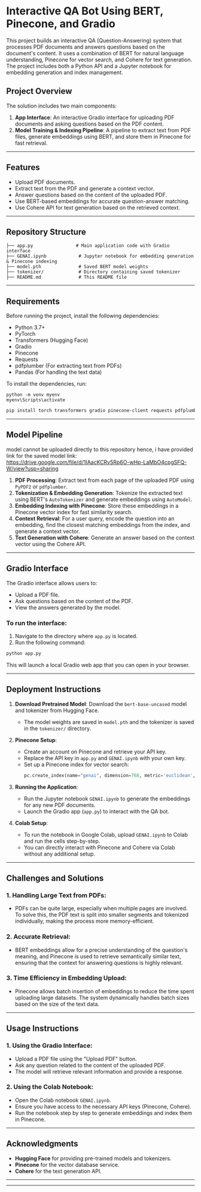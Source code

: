 
# **Interactive QA Bot Using BERT, Pinecone, and Gradio**

This project builds an interactive QA (Question-Answering) system that processes PDF documents and answers questions based on the document's content. It uses a combination of BERT for natural language understanding, Pinecone for vector search, and Cohere for text generation. The project includes both a Python API and a Jupyter notebook for embedding generation and index management.

## **Project Overview**
The solution includes two main components:

1. **App Interface**: An interactive Gradio interface for uploading PDF documents and asking questions based on the PDF content.
2. **Model Training & Indexing Pipeline**: A pipeline to extract text from PDF files, generate embeddings using BERT, and store them in Pinecone for fast retrieval.

---

## **Features**

- Upload PDF documents.
- Extract text from the PDF and generate a context vector.
- Answer questions based on the content of the uploaded PDF.
- Use BERT-based embeddings for accurate question-answer matching.
- Use Cohere API for text generation based on the retrieved context.

---

## **Repository Structure**

```plaintext
├── app.py                # Main application code with Gradio interface
├── GENAI.ipynb            # Jupyter notebook for embedding generation & Pinecone indexing
├── model.pth              # Saved BERT model weights
├── tokenizer/             # Directory containing saved tokenizer
├── README.md              # This README file
```

---

## **Requirements**

Before running the project, install the following dependencies:

- Python 3.7+
- PyTorch
- Transformers (Hugging Face)
- Gradio
- Pinecone
- Requests
- pdfplumber (For extracting text from PDFs)
- Pandas (For handling the text data)

To install the dependencies, run:

```VIRTUAL ENVIROMENT:
python -m venv myenv
myenv\Scripts\activate                                                                           
```                                                   
```bash
pip install torch transformers gradio pinecone-client requests pdfplumber pandas PyPDF2
```

---

## **Model Pipeline**
model cannot be uploaded directly to this repository hence, i have provided link for the saved model
link: https://drive.google.com/file/d/1IAacKCRv5Rp6O-wHp-LaMbO4cpgSFQ-W/view?usp=sharing

1. **PDF Processing**: Extract text from each page of the uploaded PDF using `PyPDF2` or `pdfplumber`.
2. **Tokenization & Embedding Generation**: Tokenize the extracted text using BERT's `AutoTokenizer` and generate embeddings using `AutoModel`.
3. **Embedding Indexing with Pinecone**: Store these embeddings in a Pinecone vector index for fast similarity search.
4. **Context Retrieval**: For a user query, encode the question into an embedding, find the closest matching embeddings from the index, and generate a context vector.
5. **Text Generation with Cohere**: Generate an answer based on the context vector using the Cohere API.

---

## **Gradio Interface**

The Gradio interface allows users to:

- Upload a PDF file.
- Ask questions based on the content of the PDF.
- View the answers generated by the model.

### To run the interface:

1. Navigate to the directory where `app.py` is located.
2. Run the following command:

```bash
python app.py
```

This will launch a local Gradio web app that you can open in your browser.

---

## **Deployment Instructions**

1. **Download Pretrained Model**: Download the `bert-base-uncased` model and tokenizer from Hugging Face.
   - The model weights are saved in `model.pth` and the tokenizer is saved in the `tokenizer/` directory.

2. **Pinecone Setup**:
   - Create an account on Pinecone and retrieve your API key.
   - Replace the API key in `app.py` and `GENAI.ipynb` with your own key.
   - Set up a Pinecone index for vector search:
     ```python
     pc.create_index(name="genai", dimension=768, metric='euclidean', ...)
     ```

3. **Running the Application**:
   - Run the Jupyter notebook `GENAI.ipynb` to generate the embeddings for any new PDF documents.
   - Launch the Gradio app (`app.py`) to interact with the QA bot.

4. **Colab Setup**:
   - To run the notebook in Google Colab, upload `GENAI.ipynb` to Colab and run the cells step-by-step.
   - You can directly interact with Pinecone and Cohere via Colab without any additional setup.

---

## **Challenges and Solutions**

### 1. **Handling Large Text from PDFs**:
   - PDFs can be quite large, especially when multiple pages are involved. To solve this, the PDF text is split into smaller segments and tokenized individually, making the process more memory-efficient.

### 2. **Accurate Retrieval**:
   - BERT embeddings allow for a precise understanding of the question's meaning, and Pinecone is used to retrieve semantically similar text, ensuring that the context for answering questions is highly relevant.

### 3. **Time Efficiency in Embedding Upload**:
   - Pinecone allows batch insertion of embeddings to reduce the time spent uploading large datasets. The system dynamically handles batch sizes based on the size of the text data.

---

## **Usage Instructions**

### 1. **Using the Gradio Interface**:
   - Upload a PDF file using the "Upload PDF" button.
   - Ask any question related to the content of the uploaded PDF.
   - The model will retrieve relevant information and provide a response.

### 2. **Using the Colab Notebook**:
   - Open the Colab notebook `GENAI.ipynb`.
   - Ensure you have access to the necessary API keys (Pinecone, Cohere).
   - Run the notebook step by step to generate embeddings and index them in Pinecone.

---

## **Acknowledgments**

- **Hugging Face** for providing pre-trained models and tokenizers.
- **Pinecone** for the vector database service.
- **Cohere** for the text generation API.

---
---

